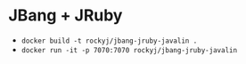 # JBang + JRuby

- `docker build -t rockyj/jbang-jruby-javalin .`
- `docker run -it -p 7070:7070 rockyj/jbang-jruby-javalin`
